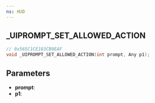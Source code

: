 ```yaml
---
ns: HUD
---
```

## _UIPROMPT_SET_ALLOWED_ACTION

```c
// 0x565C1CE183CB0EAF
void _UIPROMPT_SET_ALLOWED_ACTION(int prompt, Any p1);
```

## Parameters
* **prompt**:
* **p1**:
